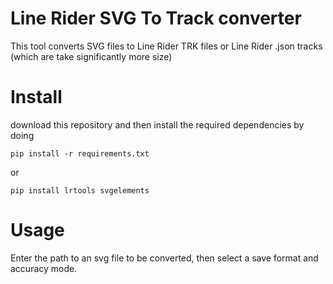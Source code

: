 # Line Rider SVG To Track converter
This tool converts SVG files to Line Rider TRK files or Line Rider .json tracks (which are take significantly more size)

# Install
download this repository and then install the required dependencies by doing
```
pip install -r requirements.txt
```
or
```
pip install lrtools svgelements
```

# Usage
Enter the path to an svg file to be converted, then select a save format and accuracy mode.